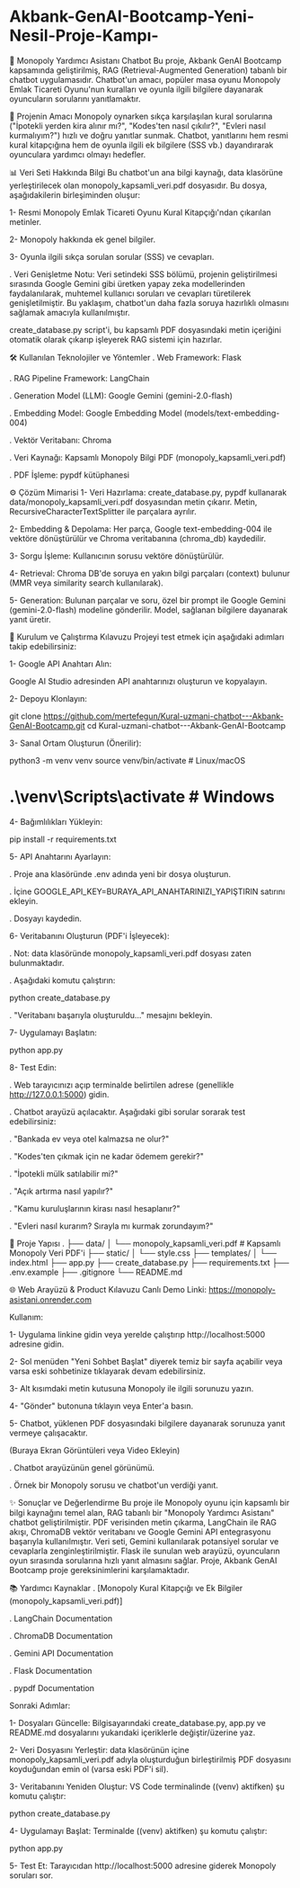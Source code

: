 # Akbank-GenAI-Bootcamp-Yeni-Nesil-Proje-Kampı-
🎲 Monopoly Yardımcı Asistanı Chatbot
Bu proje, Akbank GenAI Bootcamp kapsamında geliştirilmiş, RAG (Retrieval-Augmented Generation) tabanlı bir chatbot uygulamasıdır. Chatbot'un amacı, popüler masa oyunu Monopoly Emlak Ticareti Oyunu'nun kuralları ve oyunla ilgili bilgilere dayanarak oyuncuların sorularını yanıtlamaktır.

🎯 Projenin Amacı
Monopoly oynarken sıkça karşılaşılan kural sorularına ("İpotekli yerden kira alınır mı?", "Kodes'ten nasıl çıkılır?", "Evleri nasıl kurmalıyım?") hızlı ve doğru yanıtlar sunmak. Chatbot, yanıtlarını hem resmi kural kitapçığına hem de oyunla ilgili ek bilgilere (SSS vb.) dayandırarak oyunculara yardımcı olmayı hedefler.

📊 Veri Seti Hakkında Bilgi
Bu chatbot'un ana bilgi kaynağı, data klasörüne yerleştirilecek olan monopoly_kapsamli_veri.pdf dosyasıdır. Bu dosya, aşağıdakilerin birleşiminden oluşur:

1- Resmi Monopoly Emlak Ticareti Oyunu Kural Kitapçığı'ndan çıkarılan metinler.

2- Monopoly hakkında ek genel bilgiler.

3- Oyunla ilgili sıkça sorulan sorular (SSS) ve cevapları.

. Veri Genişletme Notu: Veri setindeki SSS bölümü, projenin geliştirilmesi sırasında Google Gemini gibi üretken yapay zeka modellerinden faydalanılarak, muhtemel kullanıcı soruları ve cevapları türetilerek genişletilmiştir. Bu yaklaşım, chatbot'un daha fazla soruya hazırlıklı olmasını sağlamak amacıyla kullanılmıştır.

create_database.py script'i, bu kapsamlı PDF dosyasındaki metin içeriğini otomatik olarak çıkarıp işleyerek RAG sistemi için hazırlar.

🛠️ Kullanılan Teknolojiler ve Yöntemler
. Web Framework: Flask

. RAG Pipeline Framework: LangChain

. Generation Model (LLM): Google Gemini (gemini-2.0-flash)

. Embedding Model: Google Embedding Model (models/text-embedding-004)

. Vektör Veritabanı: Chroma

. Veri Kaynağı: Kapsamlı Monopoly Bilgi PDF (monopoly_kapsamli_veri.pdf)

. PDF İşleme: pypdf kütüphanesi

⚙️ Çözüm Mimarisi
1- Veri Hazırlama: create_database.py, pypdf kullanarak data/monopoly_kapsamli_veri.pdf dosyasından metin çıkarır. Metin, RecursiveCharacterTextSplitter ile parçalara ayrılır.

2- Embedding & Depolama: Her parça, Google text-embedding-004 ile vektöre dönüştürülür ve Chroma veritabanına (chroma_db) kaydedilir.

3- Sorgu İşleme: Kullanıcının sorusu vektöre dönüştürülür.

4- Retrieval: Chroma DB'de soruya en yakın bilgi parçaları (context) bulunur (MMR veya similarity search kullanılarak).

5- Generation: Bulunan parçalar ve soru, özel bir prompt ile Google Gemini (gemini-2.0-flash) modeline gönderilir. Model, sağlanan bilgilere dayanarak yanıt üretir.

🚀 Kurulum ve Çalıştırma Kılavuzu 
Projeyi test etmek için aşağıdaki adımları takip edebilirsiniz:

1- Google API Anahtarı Alın:

Google AI Studio adresinden API anahtarınızı oluşturun ve kopyalayın.

2- Depoyu Klonlayın:

git clone https://github.com/mertefegun/Kural-uzmani-chatbot---Akbank-GenAI-Bootcamp.git
cd Kural-uzmani-chatbot---Akbank-GenAI-Bootcamp

3- Sanal Ortam Oluşturun (Önerilir):

python3 -m venv venv
source venv/bin/activate  # Linux/macOS
# .\venv\Scripts\activate  # Windows

4- Bağımlılıkları Yükleyin:

pip install -r requirements.txt

5- API Anahtarını Ayarlayın:

. Proje ana klasöründe .env adında yeni bir dosya oluşturun.

. İçine GOOGLE_API_KEY=BURAYA_API_ANAHTARINIZI_YAPIŞTIRIN satırını ekleyin.

. Dosyayı kaydedin.

6- Veritabanını Oluşturun (PDF'i İşleyecek):

. Not: data klasöründe monopoly_kapsamli_veri.pdf dosyası zaten bulunmaktadır.

. Aşağıdaki komutu çalıştırın:

python create_database.py

. "Veritabanı başarıyla oluşturuldu..." mesajını bekleyin.

7- Uygulamayı Başlatın:

python app.py

8- Test Edin:

. Web tarayıcınızı açıp terminalde belirtilen adrese (genellikle http://127.0.0.1:5000) gidin.

. Chatbot arayüzü açılacaktır. Aşağıdaki gibi sorular sorarak test edebilirsiniz:

  . "Bankada ev veya otel kalmazsa ne olur?"

  . "Kodes'ten çıkmak için ne kadar ödemem gerekir?"

  . "İpotekli mülk satılabilir mi?"

  . "Açık artırma nasıl yapılır?"

  . "Kamu kuruluşlarının kirası nasıl hesaplanır?"

  . "Evleri nasıl kurarım? Sırayla mı kurmak zorundayım?"

📁 Proje Yapısı
.
├── data/
│   └── monopoly_kapsamli_veri.pdf # Kapsamlı Monopoly Veri PDF'i
├── static/
│   └── style.css
├── templates/
│   └── index.html
├── app.py
├── create_database.py
├── requirements.txt
├── .env.example
├── .gitignore
└── README.md

🌐 Web Arayüzü & Product Kılavuzu
Canlı Demo Linki: https://monopoly-asistani.onrender.com 

Kullanım:

1- Uygulama linkine gidin veya yerelde çalıştırıp http://localhost:5000 adresine gidin.

2- Sol menüden "Yeni Sohbet Başlat" diyerek temiz bir sayfa açabilir veya varsa eski sohbetinize tıklayarak devam edebilirsiniz.

3- Alt kısımdaki metin kutusuna Monopoly ile ilgili sorunuzu yazın.

4- "Gönder" butonuna tıklayın veya Enter'a basın.

5- Chatbot, yüklenen PDF dosyasındaki bilgilere dayanarak sorunuza yanıt vermeye çalışacaktır.

(Buraya Ekran Görüntüleri veya Video Ekleyin)

. Chatbot arayüzünün genel görünümü.

. Örnek bir Monopoly sorusu ve chatbot'un verdiği yanıt.

✨ Sonuçlar ve Değerlendirme
Bu proje ile Monopoly oyunu için kapsamlı bir bilgi kaynağını temel alan, RAG tabanlı bir "Monopoly Yardımcı Asistanı" chatbot geliştirilmiştir. PDF verisinden metin çıkarma, LangChain ile RAG akışı, ChromaDB vektör veritabanı ve Google Gemini API entegrasyonu başarıyla kullanılmıştır. Veri seti, Gemini kullanılarak potansiyel sorular ve cevaplarla zenginleştirilmiştir. Flask ile sunulan web arayüzü, oyuncuların oyun sırasında sorularına hızlı yanıt almasını sağlar. Proje, Akbank GenAI Bootcamp proje gereksinimlerini karşılamaktadır.

📚 Yardımcı Kaynaklar
. [Monopoly Kural Kitapçığı ve Ek Bilgiler (monopoly_kapsamli_veri.pdf)]

. LangChain Documentation

. ChromaDB Documentation

. Gemini API Documentation

. Flask Documentation

. pypdf Documentation

Sonraki Adımlar:

1- Dosyaları Güncelle: Bilgisayarındaki create_database.py, app.py ve README.md dosyalarını yukarıdaki içeriklerle değiştir/üzerine yaz.

2- Veri Dosyasını Yerleştir: data klasörünün içine monopoly_kapsamli_veri.pdf adıyla oluşturduğun birleştirilmiş PDF dosyasını koyduğundan emin ol (varsa eski PDF'i sil).

3- Veritabanını Yeniden Oluştur: VS Code terminalinde ((venv) aktifken) şu komutu çalıştır:

python create_database.py

4- Uygulamayı Başlat: Terminalde ((venv) aktifken) şu komutu çalıştır:

python app.py

5- Test Et: Tarayıcıdan http://localhost:5000 adresine giderek Monopoly soruları sor.
